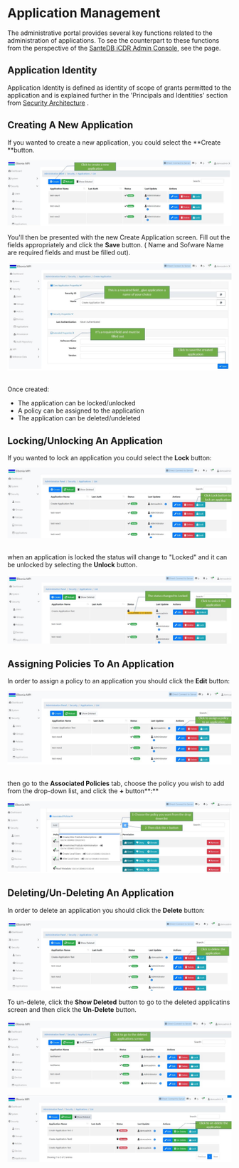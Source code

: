 # Application Management

The administrative portal provides several key functions related to the administration of applications. To see the counterpart to these functions from the perspective of the [SanteDB iCDR Admin Console](../host-administration/santedb-icdr-admin-console/), see the  page.

## Application Identity

Application Identity is defined as identity of scope of grants permitted to the application and is explained further in the 'Principals and Identities' section from [Security Architecture](../../../santedb/security-architecture.md) .

## Creating A New Application

If you wanted to create a new application, you could select the **Create **button.

![](<../../../.gitbook/assets/1 (1).jpg>)

&#x20;You'll then be presented with the new Create Application screen. Fill out the fields appropriately and click the **Save** button. ( Name and Sofware Name are required fields and must be filled out).

![](<../../../.gitbook/assets/3 (12).jpg>)

\
Once created:‌

* The application can be locked/unlocked
* A policy can be assigned to the application
* The application can be deleted/undeleted

## Locking/Unlocking An Application

If you wanted to lock an application you could select the **Lock** button:

![](../../../.gitbook/assets/5-0..jpg)

\
when an application is locked the status will change to "Locked" and it can be unlocked by selecting the **Unlock** button.

![](../../../.gitbook/assets/6.jpg)

## Assigning Policies To An Application

In order to assign a policy to an application you should click the **Edit** button:

![](../../../.gitbook/assets/8.jpg)

\
then go to the **Associated Policies** tab, choose the policy you wish to add from the drop-down list, and click the **+** button**:**

![](<../../../.gitbook/assets/10 (2).jpg>)

## Deleting/Un-Deleting A**n Application**

In order to delete an application you should click the **Delete** button:

![](../../../.gitbook/assets/6-1.jpg)

To un-delete, click the **Show Deleted** button to go to the deleted applicatins screen and then click the **Un-Delete** button.

![](../../../.gitbook/assets/13.jpg)

![](../../../.gitbook/assets/14.jpg)

